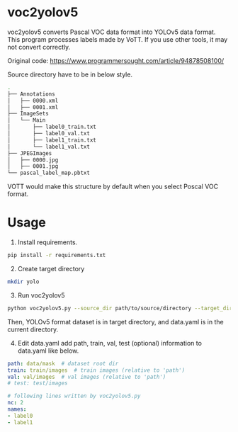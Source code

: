 # voc2yolov5

voc2yolov5 converts Pascal VOC data format into YOLOv5 data format. \
This program processes labels made by VoTT. If you use other tools, it may not convert correctly.

Original code: https://www.programmersought.com/article/94878508100/

Source directory have to be in below style.
```bash
.
├── Annotations
│   ├── 0000.xml
│   ├── 0001.xml
├── ImageSets
│   └── Main
│       ├── label0_train.txt
│       ├── label0_val.txt
│       ├── label1_train.txt
│       └── label1_val.txt
├── JPEGImages
│   ├── 0000.jpg
│   ├── 0001.jpg
└── pascal_label_map.pbtxt
```
VOTT would make this structure by default when you select Poscal VOC format.

# Usage
1. Install requirements.
```bash
pip install -r requirements.txt
```
2. Create target directory
```bash
mkdir yolo
```
3. Run voc2yolov5
```bash
python voc2yolov5.py --source_dir path/to/source/directory --target_dir path/to/target/directory
```
Then, YOLOv5 format dataset is in target directory, and data.yaml is in the current directory.

4. Edit data.yaml
add path, train, val, test (optional) information to data.yaml like below.
```yaml
path: data/mask  # dataset root dir
train: train/images  # train images (relative to 'path')
val: val/images  # val images (relative to 'path')
# test: test/images

# following lines written by voc2yolov5.py
nc: 2
names:
- label0
- label1
```
